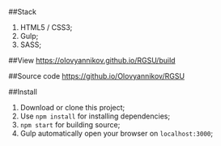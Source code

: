 ##Stack

1. HTML5 / CSS3;
2. Gulp;
3. SASS; 

##View
https://olovyannikov.github.io/RGSU/build

##Source code
https://github.io/Olovyannikov/RGSU

##Install

1. Download or clone this project;
2. Use `npm install` for installing dependencies;
3. `npm start` for building source; 
4. Gulp automatically open your browser on `localhost:3000`;